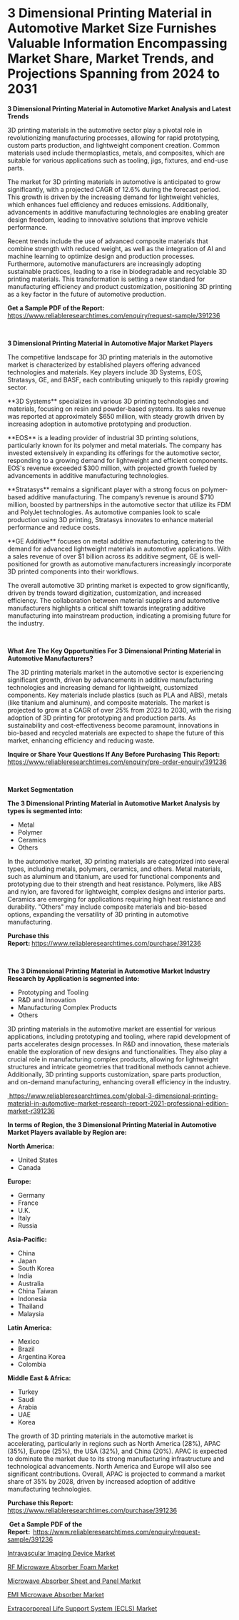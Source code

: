 <p><h1>3 Dimensional Printing Material in Automotive Market Size Furnishes Valuable Information Encompassing Market Share, Market Trends, and Projections Spanning from 2024 to 2031</h1></p><p><strong>3 Dimensional Printing Material in Automotive Market Analysis and Latest Trends</strong></p>
<p><p>3D printing materials in the automotive sector play a pivotal role in revolutionizing manufacturing processes, allowing for rapid prototyping, custom parts production, and lightweight component creation. Common materials used include thermoplastics, metals, and composites, which are suitable for various applications such as tooling, jigs, fixtures, and end-use parts.</p><p>The market for 3D printing materials in automotive is anticipated to grow significantly, with a projected CAGR of 12.6% during the forecast period. This growth is driven by the increasing demand for lightweight vehicles, which enhances fuel efficiency and reduces emissions. Additionally, advancements in additive manufacturing technologies are enabling greater design freedom, leading to innovative solutions that improve vehicle performance.</p><p>Recent trends include the use of advanced composite materials that combine strength with reduced weight, as well as the integration of AI and machine learning to optimize design and production processes. Furthermore, automotive manufacturers are increasingly adopting sustainable practices, leading to a rise in biodegradable and recyclable 3D printing materials. This transformation is setting a new standard for manufacturing efficiency and product customization, positioning 3D printing as a key factor in the future of automotive production.</p></p>
<p><strong>Get a Sample PDF of the Report:&nbsp;</strong> <a href="https://www.reliableresearchtimes.com/enquiry/request-sample/391236?utm_campaign=1775&utm_medium=2&utm_source=Github&utm_content=ia&utm_term=26102024&utm_id=3-dimensional-printing-material-in-automotive">https://www.reliableresearchtimes.com/enquiry/request-sample/391236</a></p>
<p>&nbsp;</p>
<p><strong>3 Dimensional Printing Material in Automotive Major Market Players</strong></p>
<p><p>The competitive landscape for 3D printing materials in the automotive market is characterized by established players offering advanced technologies and materials. Key players include 3D Systems, EOS, Stratasys, GE, and BASF, each contributing uniquely to this rapidly growing sector.</p><p>**3D Systems** specializes in various 3D printing technologies and materials, focusing on resin and powder-based systems. Its sales revenue was reported at approximately $650 million, with steady growth driven by increasing adoption in automotive prototyping and production.</p><p>**EOS** is a leading provider of industrial 3D printing solutions, particularly known for its polymer and metal materials. The company has invested extensively in expanding its offerings for the automotive sector, responding to a growing demand for lightweight and efficient components. EOS's revenue exceeded $300 million, with projected growth fueled by advancements in additive manufacturing technologies.</p><p>**Stratasys** remains a significant player with a strong focus on polymer-based additive manufacturing. The company’s revenue is around $710 million, boosted by partnerships in the automotive sector that utilize its FDM and PolyJet technologies. As automotive companies look to scale production using 3D printing, Stratasys innovates to enhance material performance and reduce costs.</p><p>**GE Additive** focuses on metal additive manufacturing, catering to the demand for advanced lightweight materials in automotive applications. With a sales revenue of over $1 billion across its additive segment, GE is well-positioned for growth as automotive manufacturers increasingly incorporate 3D printed components into their workflows.</p><p>The overall automotive 3D printing market is expected to grow significantly, driven by trends toward digitization, customization, and increased efficiency. The collaboration between material suppliers and automotive manufacturers highlights a critical shift towards integrating additive manufacturing into mainstream production, indicating a promising future for the industry.</p></p>
<p>&nbsp;</p>
<p><strong>What Are The Key Opportunities For 3 Dimensional Printing Material in Automotive Manufacturers?</strong></p>
<p><p>The 3D printing materials market in the automotive sector is experiencing significant growth, driven by advancements in additive manufacturing technologies and increasing demand for lightweight, customized components. Key materials include plastics (such as PLA and ABS), metals (like titanium and aluminum), and composite materials. The market is projected to grow at a CAGR of over 25% from 2023 to 2030, with the rising adoption of 3D printing for prototyping and production parts. As sustainability and cost-effectiveness become paramount, innovations in bio-based and recycled materials are expected to shape the future of this market, enhancing efficiency and reducing waste.</p></p>
<p><strong>Inquire or Share Your Questions If Any Before Purchasing This Report:</strong> <a href="https://www.reliableresearchtimes.com/enquiry/pre-order-enquiry/391236?utm_campaign=1775&utm_medium=2&utm_source=Github&utm_content=ia&utm_term=26102024&utm_id=3-dimensional-printing-material-in-automotive">https://www.reliableresearchtimes.com/enquiry/pre-order-enquiry/391236</a></p>
<p>&nbsp;</p>
<p><strong>Market Segmentation</strong></p>
<p><strong>The 3 Dimensional Printing Material in Automotive Market Analysis by types is segmented into:</strong></p>
<p><ul><li>Metal</li><li>Polymer</li><li>Ceramics</li><li>Others</li></ul></p>
<p><p>In the automotive market, 3D printing materials are categorized into several types, including metals, polymers, ceramics, and others. Metal materials, such as aluminum and titanium, are used for functional components and prototyping due to their strength and heat resistance. Polymers, like ABS and nylon, are favored for lightweight, complex designs and interior parts. Ceramics are emerging for applications requiring high heat resistance and durability. "Others" may include composite materials and bio-based options, expanding the versatility of 3D printing in automotive manufacturing.</p></p>
<p><strong>Purchase this Report:&nbsp;</strong><a href="https://www.reliableresearchtimes.com/purchase/391236?utm_campaign=1775&utm_medium=2&utm_source=Github&utm_content=ia&utm_term=26102024&utm_id=3-dimensional-printing-material-in-automotive">https://www.reliableresearchtimes.com/purchase/391236</a></p>
<p>&nbsp;</p>
<p><strong>The 3 Dimensional Printing Material in Automotive Market Industry Research by Application is segmented into:</strong></p>
<p><ul><li>Prototyping and Tooling</li><li>R&D and Innovation</li><li>Manufacturing Complex Products</li><li>Others</li></ul></p>
<p><p>3D printing materials in the automotive market are essential for various applications, including prototyping and tooling, where rapid development of parts accelerates design processes. In R&D and innovation, these materials enable the exploration of new designs and functionalities. They also play a crucial role in manufacturing complex products, allowing for lightweight structures and intricate geometries that traditional methods cannot achieve. Additionally, 3D printing supports customization, spare parts production, and on-demand manufacturing, enhancing overall efficiency in the industry.</p></p>
<p><a href="https://www.reliableresearchtimes.com/global-3-dimensional-printing-material-in-automotive-market-research-report-2021-professional-edition-market-r391236?utm_campaign=1775&utm_medium=2&utm_source=Github&utm_content=ia&utm_term=26102024&utm_id=3-dimensional-printing-material-in-automotive">&nbsp;https://www.reliableresearchtimes.com/global-3-dimensional-printing-material-in-automotive-market-research-report-2021-professional-edition-market-r391236</a></p>
<p><strong>In terms of Region, the 3 Dimensional Printing Material in Automotive Market Players available by Region are:</strong></p>
<p>
    <p> <strong> North America: </strong>
        <ul>
            <li>United States</li>
            <li>Canada</li>
        </ul>
        </p> 
    <p> <strong> Europe: </strong>
        <ul>
            <li>Germany</li>
            <li>France</li>
            <li>U.K.</li>
            <li>Italy</li>
            <li>Russia</li>
        </ul>
        </p> 
    <p> <strong> Asia-Pacific: </strong>
        <ul>
            <li>China</li>
            <li>Japan</li>
            <li>South Korea</li>
            <li>India</li>
            <li>Australia</li>
            <li>China Taiwan</li>
            <li>Indonesia</li>
            <li>Thailand</li>
            <li>Malaysia</li>
        </ul>
        </p> 
    <p> <strong> Latin America: </strong>
        <ul>
            <li>Mexico</li>
            <li>Brazil</li>
            <li>Argentina Korea</li>
            <li>Colombia</li>
        </ul>
        </p> 
    <p> <strong> Middle East & Africa: </strong>
        <ul>
            <li>Turkey</li>
            <li>Saudi</li>
            <li>Arabia</li>
            <li>UAE</li>
            <li>Korea</li>
        </ul>
    </p>
    </p>
<p><p>The growth of 3D printing materials in the automotive market is accelerating, particularly in regions such as North America (28%), APAC (35%), Europe (25%), the USA (32%), and China (20%). APAC is expected to dominate the market due to its strong manufacturing infrastructure and technological advancements. North America and Europe will also see significant contributions. Overall, APAC is projected to command a market share of 35% by 2028, driven by increased adoption of additive manufacturing technologies.</p></p>
<p><strong>Purchase this Report: </strong><a href="https://www.reliableresearchtimes.com/purchase/391236?utm_campaign=1775&utm_medium=2&utm_source=Github&utm_content=ia&utm_term=26102024&utm_id=3-dimensional-printing-material-in-automotive">https://www.reliableresearchtimes.com/purchase/391236</a></p>
<p>&nbsp;<strong>Get a Sample PDF of the Report:&nbsp;&nbsp;</strong><a href="https://www.reliableresearchtimes.com/enquiry/request-sample/391236?utm_campaign=1775&utm_medium=2&utm_source=Github&utm_content=ia&utm_term=26102024&utm_id=3-dimensional-printing-material-in-automotive">https://www.reliableresearchtimes.com/enquiry/request-sample/391236</a></p>
<p><strong></strong></p>
<p><p><a href="https://www.linkedin.com/pulse/intravascular-imaging-device-industry-resonance-9-amplification-ogxwc?utm_campaign=1775&utm_medium=2&utm_source=Github&utm_content=ia&utm_term=26102024&utm_id=3-dimensional-printing-material-in-automotive">Intravascular Imaging Device Market</a></p><p><a href="https://www.linkedin.com/pulse/rf-microwave-absorber-foam-market-global-insights-regional-qpv8f?utm_campaign=1775&utm_medium=2&utm_source=Github&utm_content=ia&utm_term=26102024&utm_id=3-dimensional-printing-material-in-automotive">RF Microwave Absorber Foam Market</a></p><p><a href="https://www.linkedin.com/pulse/microwave-absorber-sheet-panel-market-velocity-143-cagr-trajectory-ijuyf?utm_campaign=1775&utm_medium=2&utm_source=Github&utm_content=ia&utm_term=26102024&utm_id=3-dimensional-printing-material-in-automotive">Microwave Absorber Sheet and Panel Market</a></p><p><a href="https://www.linkedin.com/pulse/emi-microwave-absorber-market-trends-strategic-insights-2024-x4xrf?utm_campaign=1775&utm_medium=2&utm_source=Github&utm_content=ia&utm_term=26102024&utm_id=3-dimensional-printing-material-in-automotive">EMI Microwave Absorber Market</a></p><p><a href="https://www.linkedin.com/pulse/extracorporeal-life-support-system-ecls-market-trends-insights-ajqke?utm_campaign=1775&utm_medium=2&utm_source=Github&utm_content=ia&utm_term=26102024&utm_id=3-dimensional-printing-material-in-automotive">Extracorporeal Life Support System (ECLS) Market</a></p></p>